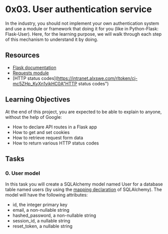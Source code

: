 # 0x03. User authentication service

In the industry, you should not implement your own authentication system and
 use a module or framework that doing it for you (like in Python-Flask:
 Flask-User). Here, for the learning purpose, we will walk through each step
 of this mechanism to understand it by doing.

## Resources

- [Flask documentation](https://intranet.alxswe.com/rltoken/lKExyvivrrW4eh0eI8UV6A "Flask documentation")
- [Requests module](https://intranet.alxswe.com/rltoken/py7LuuD1u2MUwcaf8wnDzQ "Requests module")
- [HTTP status codes](https://intranet.alxswe.com/rltoken/cj-mc5ZHp_KyXn1yikHC0A"HTTP status codes")

## Learning Objectives

At the end of this project, you are expected to be able to explain to anyone,
 without the help of Google:
- How to declare API routes in a Flask app
- How to get and set cookies
- How to retrieve request form data
- How to return various HTTP status codes

## Tasks

### 0. User model
In this task you will create a SQLAlchemy model named User for a database
 table named users (by using the [mapping declaration](https://intranet.alxswe.com/rltoken/-a69l-rGqoFdXnnu6qfKdA "mapping declaration") of SQLAlchemy).
The model will have the following attributes:
- id, the integer primary key
- email, a non-nullable string
- hashed_password, a non-nullable string
- session_id, a nullable string
- reset_token, a nullable string
